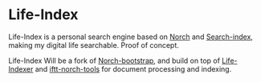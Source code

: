 # Life-Index

Life-Index is a personal search engine based on [Norch](https://github.com/fergiemcdowall/norch) and [Search-index](https://github.com/fergiemcdowall/search-index), making my digital life searchable. Proof of concept.

Life-Index Will be a fork of [Norch-bootstrap](https://github.com/fergiemcdowall/norch-bootstrap), and build on top of [Life-Indexer](https://github.com/eklem/life-indexer) and [iftt-norch-tools](https://github.com/eklem/iftt-norch-tools) for document processing and indexing.
